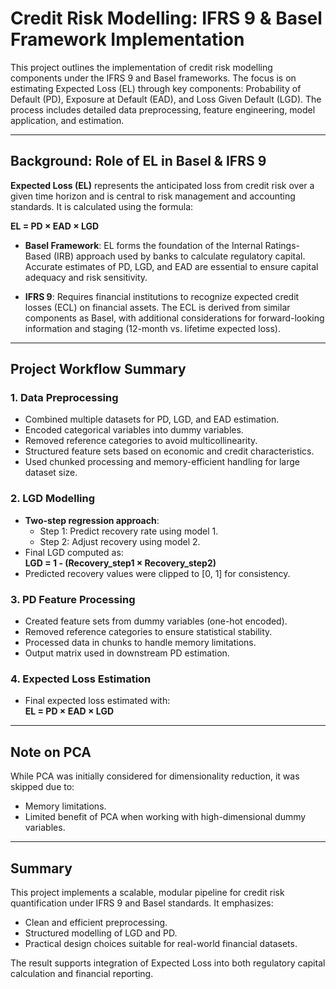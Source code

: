 # Credit Risk Modelling: IFRS 9 & Basel Framework Implementation

This project outlines the implementation of credit risk modelling components under the IFRS 9 and Basel frameworks. The focus is on estimating Expected Loss (EL) through key components: Probability of Default (PD), Exposure at Default (EAD), and Loss Given Default (LGD). The process includes detailed data preprocessing, feature engineering, model application, and estimation.

---

##  Background: Role of EL in Basel & IFRS 9

**Expected Loss (EL)** represents the anticipated loss from credit risk over a given time horizon and is central to risk management and accounting standards. It is calculated using the formula:

**EL = PD × EAD × LGD**

- **Basel Framework**: EL forms the foundation of the Internal Ratings-Based (IRB) approach used by banks to calculate regulatory capital. Accurate estimates of PD, LGD, and EAD are essential to ensure capital adequacy and risk sensitivity.

- **IFRS 9**: Requires financial institutions to recognize expected credit losses (ECL) on financial assets. The ECL is derived from similar components as Basel, with additional considerations for forward-looking information and staging (12-month vs. lifetime expected loss).

---

##  Project Workflow Summary

### 1. Data Preprocessing
- Combined multiple datasets for PD, LGD, and EAD estimation.
- Encoded categorical variables into dummy variables.
- Removed reference categories to avoid multicollinearity.
- Structured feature sets based on economic and credit characteristics.
- Used chunked processing and memory-efficient handling for large dataset size.

### 2. LGD Modelling
- **Two-step regression approach**:
  - Step 1: Predict recovery rate using model 1.
  - Step 2: Adjust recovery using model 2.
- Final LGD computed as:  
  **LGD = 1 - (Recovery_step1 × Recovery_step2)**
- Predicted recovery values were clipped to [0, 1] for consistency.

### 3. PD Feature Processing
- Created feature sets from dummy variables (one-hot encoded).
- Removed reference categories to ensure statistical stability.
- Processed data in chunks to handle memory limitations.
- Output matrix used in downstream PD estimation.

### 4. Expected Loss Estimation
- Final expected loss estimated with:  
  **EL = PD × EAD × LGD**

---

## Note on PCA
While PCA was initially considered for dimensionality reduction, it was skipped due to:
- Memory limitations.
- Limited benefit of PCA when working with high-dimensional dummy variables.

---

## Summary
This project implements a scalable, modular pipeline for credit risk quantification under IFRS 9 and Basel standards. It emphasizes:

- Clean and efficient preprocessing.
- Structured modelling of LGD and PD.
- Practical design choices suitable for real-world financial datasets.

The result supports integration of Expected Loss into both regulatory capital calculation and financial reporting.
